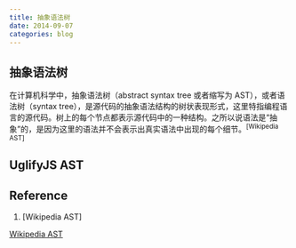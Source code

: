 ```yaml
---
title: 抽象语法树
date: 2014-09-07
categories: blog
---
```


抽象语法树
----------

在计算机科学中，抽象语法树（abstract syntax tree 或者缩写为 AST），或者语法树（syntax tree），是源代码的抽象语法结构的树状表现形式，这里特指编程语言的源代码。树上的每个节点都表示源代码中的一种结构。之所以说语法是“抽象”的，是因为这里的语法并不会表示出真实语法中出现的每个细节。<sup>[Wikipedia AST]</sup>

UglifyJS AST
------------

Reference
---------

1. [Wikipedia AST]


[Wikipedia AST](http://en.wikipedia.org/wiki/Abstract_syntax_tree)

